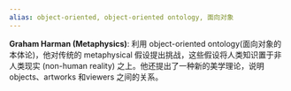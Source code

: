 ```yaml
---
alias: object-oriented, object-oriented ontology, 面向对象
---
```



**Graham Harman (Metaphysics)**:  利用 object-oriented ontology(面向对象的本体论)，他对传统的 metaphysical 假设提出挑战，这些假设将人类知识置于非人类现实 (non-human reality) 之上。他还提出了一种新的美学理论，说明objects、artworks 和viewers 之间的关系。